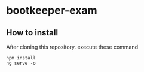 # bootkeeper-exam

## How to install

After cloning this repository. execute these command

```
npm install
ng serve -o
```

